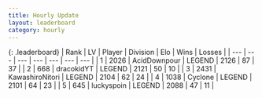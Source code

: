 ```yaml
---
title: Hourly Update
layout: leaderboard
category: hourly
---
```


{: .leaderboard}
| Rank | LV | Player | Division | Elo | Wins | Losses |
| --- | --- | --- | --- | --- | --- | --- |
| <span data-change="0">1</span> | 2026 | <span title="ID: 304661">AcidDownpour</span> | LEGEND | <span data-change="0">2126</span> | <span data-change="0">87</span> | <span data-change="0">37</span> |
| <span data-change="0">2</span> | 668 | <span title="ID: 4106">dracokidYT</span> | LEGEND | <span data-change="0">2121</span> | <span data-change="0">50</span> | <span data-change="0">10</span> |
| <span data-change="1">3</span> | 2431 | <span title="ID: 164871">KawashiroNitori</span> | LEGEND | <span data-change="12">2104</span> | <span data-change="2">62</span> | <span data-change="0">24</span> |
| <span data-change="-1">4</span> | 1038 | <span title="ID: 92077">Cyclone</span> | LEGEND | <span data-change="0">2101</span> | <span data-change="0">64</span> | <span data-change="0">23</span> |
| <span data-change="0">5</span> | 645 | <span title="ID: 512212">luckyspoin</span> | LEGEND | <span data-change="0">2088</span> | <span data-change="0">47</span> | <span data-change="0">11</span> |